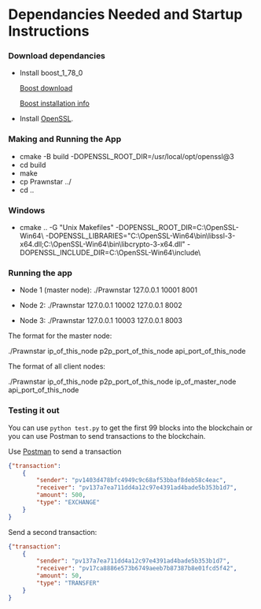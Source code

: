 # Dependancies Needed and Startup Instructions

### Download dependancies
* Install boost_1_78_0

   [Boost download](https://www.boost.org/users/download/)
   
   [Boost installation info](https://www.boost.org/doc/libs/1_78_0/more/getting_started/unix-variants.html#easy-build-and-install)

*  Install [OpenSSL](https://www.openssl.org/). 

### Making and Running the App 
* cmake -B build -DOPENSSL_ROOT_DIR=/usr/local/opt/openssl@3
* cd build
* make
* cp Prawnstar ../
* cd ..

### Windows
* cmake .. -G "Unix Makefiles" -DOPENSSL_ROOT_DIR=C:\OpenSSL-Win64\ -DOPENSSL_LIBRARIES="C:\OpenSSL-Win64\bin\libssl-3-x64.dll;C:\OpenSSL-Win64\bin\libcrypto-3-x64.dll" -DOPENSSL_INCLUDE_DIR=C:\OpenSSL-Win64\include\

### Running the app

* Node 1 (master node): ./Prawnstar 127.0.0.1 10001 8001

* Node 2: ./Prawnstar 127.0.0.1 10002 127.0.0.1 8002

* Node 3: ./Prawnstar 127.0.0.1 10003 127.0.0.1 8003

The format for the master node:

./Prawnstar ip_of_this_node p2p_port_of_this_node api_port_of_this_node

The format of all client nodes:

./Prawnstar ip_of_this_node p2p_port_of_this_node ip_of_master_node api_port_of_this_node

### Testing it out

You can use `python test.py` to get the first 99 blocks into the blockchain or you can use Postman to send transactions to the blockchain.

Use [Postman](https://www.postman.com) to send a transaction

```json
{"transaction":
    {
        "sender": "pv1403d478bfc4949c9c68af53bbaf8deb58c4eac",
        "receiver": "pv137a7ea711dd4a12c97e4391ad4bade5b353b1d7",
        "amount": 500,
        "type": "EXCHANGE"
    }
}
```

Send a second transaction:

```json
{"transaction":
    {
        "sender": "pv137a7ea711dd4a12c97e4391ad4bade5b353b1d7",
        "receiver": "pv17ca8886e573b6749aeeb7b87387b8e01fcd5f42",
        "amount": 50,
        "type": "TRANSFER"
    }
}
```
